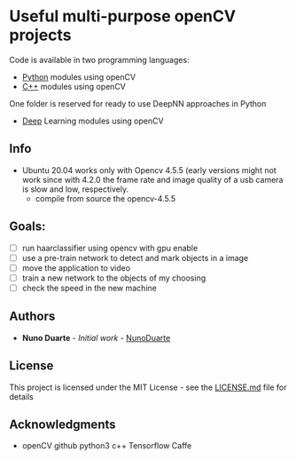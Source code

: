 # Useful multi-purpose openCV projects
Code is available in two programming languages:
- [Python](https://github.com/NunoDuarte/openCVdevelop/tree/master/python) modules using openCV
- [C++](https://github.com/NunoDuarte/openCVdevelop/tree/master/c++)  modules using openCV

One folder is reserved for ready to use DeepNN approaches in Python
- [Deep](https://github.com/NunoDuarte/openCVdevelop/tree/master/deep) Learning modules using openCV

## Info
- Ubuntu 20.04 works only with Opencv 4.5.5 (early versions might not work since with 4.2.0 the frame rate and image quality of a usb camera is slow and low, respectively.
  - compile from source the opencv-4.5.5 

## Goals:
- [ ] run haarclassifier using opencv with gpu enable
- [ ] use a pre-train network to detect and mark objects in a image
- [ ] move the application to video
- [ ] train a new network to the objects of my choosing
- [ ] check the speed in the new machine

## Authors

* **Nuno Duarte** - *Initial work* - [NunoDuarte](https://github.com/NunoDuarte)

## License

This project is licensed under the MIT License - see the [LICENSE.md](LICENSE.md) file for details

## Acknowledgments

* openCV github python3 c++ Tensorflow Caffe

